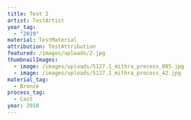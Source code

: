```yaml
---
title: Test 2
artist: TestArtist
year_tag:
  - "2019"
material: TestMaterial
attribution: TestAttribution
featured: /images/uploads/2.jpg
thumbnailImages:
  - image: /images/uploads/5127.1_mithra_process_085.jpg
  - image: /images/uploads/5127.1_mithra_process_42.jpg
material_tag:
  - Bronze
process_tag:
  - Cast
year: 2018
---
```

